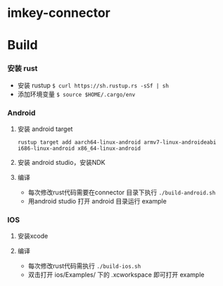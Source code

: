 # imkey-connector



# Build

### 安装 rust

* 安装 rustup `$ curl https://sh.rustup.rs -sSf | sh`
* 添加环境变量 `$ source $HOME/.cargo/env`

### Android

1. 安装 android target

   `rustup target add aarch64-linux-android armv7-linux-androideabi i686-linux-android x86_64-linux-android` 

2. 安装 android studio，安装NDK

4. 编译
   * 每次修改rust代码需要在connector 目录下执行 `./build-android.sh` 
   * 用android studio 打开 android 目录运行 example

### IOS
1. 安装xcode

2. 编译
   * 每次修改rust代码需执行 `./build-ios.sh` 
   * 双击打开 ios/Examples/ 下的 .xcworkspace 即可打开 example